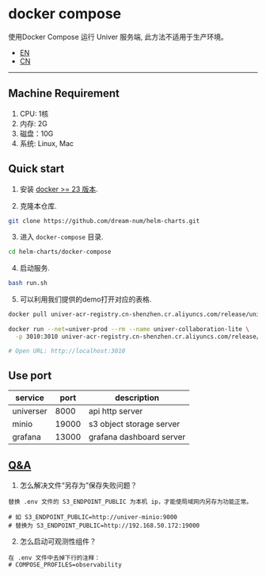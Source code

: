 
# docker compose

使用Docker Compose 运行 Univer 服务端, 此方法不适用于生产环境。

- [EN](./README.md)
- [CN](./README-CN.md)

---

## Machine Requirement
1. CPU: 1核
2. 内存: 2G
3. 磁盘：10G
4. 系统: Linux, Mac

## Quick start

1. 安装 [docker >= 23 版本](https://docs.docker.com/engine/install/).

2. 克隆本仓库.
```bash
git clone https://github.com/dream-num/helm-charts.git
```

3. 进入 `docker-compose` 目录.
```bash
cd helm-charts/docker-compose
```

4. 启动服务.
```bash
bash run.sh
```

5. 可以利用我们提供的demo打开对应的表格. 
```bash
docker pull univer-acr-registry.cn-shenzhen.cr.aliyuncs.com/release/univer-collaboration-lite:latest
               
docker run --net=univer-prod --rm --name univer-collaboration-lite \
  -p 3010:3010 univer-acr-registry.cn-shenzhen.cr.aliyuncs.com/release/univer-collaboration-lite:latest

# Open URL: http://localhost:3010
```

## Use port

| service   | port  | description              |
| --------- | ----- | ------------------------ |
| universer | 8000  | api http server          |
| minio     | 19000 | s3 object storage server |
| grafana   | 13000  | grafana dashboard server |

## [Q&A](https://www.univer.ai/pro/zh-cn/enterprises/trial-version/)
1. 怎么解决文件“另存为”保存失败问题？
```
替换 .env 文件的 S3_ENDPOINT_PUBLIC 为本机 ip，才能使局域网内另存为功能正常。

# 如 S3_ENDPOINT_PUBLIC=http://univer-minio:9000
# 替换为 S3_ENDPOINT_PUBLIC=http://192.168.50.172:19000
```

2. 怎么启动可观测性组件？
```
在 .env 文件中去掉下行的注释：
# COMPOSE_PROFILES=observability
```
